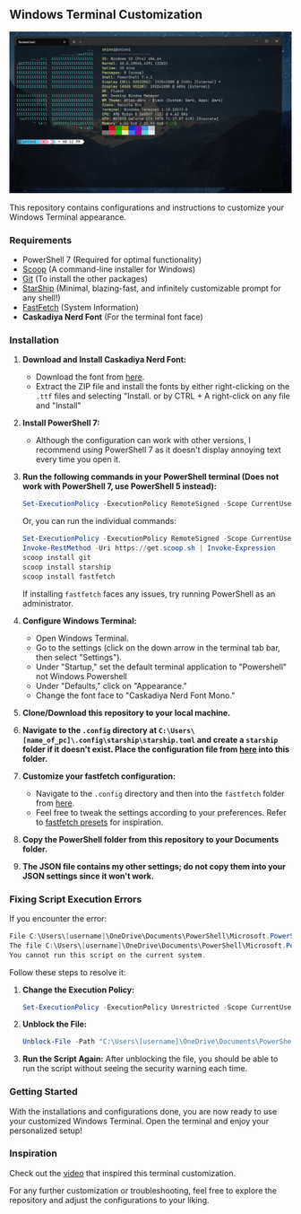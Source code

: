 ## Windows Terminal Customization

![Windows Terminal Look](preview/terminal.png)

This repository contains configurations and instructions to customize your Windows Terminal appearance.

### Requirements

- PowerShell 7 (Required for optimal functionality)
- [Scoop](https://scoop.sh/) (A command-line installer for Windows)
- [Git](https://git-scm.com/) (To install the other packages)
- [StarShip](https://starship.rs/) (Minimal, blazing-fast, and infinitely customizable prompt for any shell!)
- [FastFetch](https://github.com/fastfetch-cli/fastfetch) (System Information)
- **Caskadiya Nerd Font** (For the terminal font face)

### Installation

1. **Download and Install Caskadiya Nerd Font:**
   - Download the font from [here](https://github.com/ryanoasis/nerd-fonts/releases/download/v3.2.1/CascadiaCode.zip).
   - Extract the ZIP file and install the fonts by either right-clicking on the `.ttf` files and selecting "Install. or by CTRL + A right-click on any file and "Install"

2. **Install PowerShell 7:**
   - Although the configuration can work with other versions, I recommend using PowerShell 7 as it doesn't display annoying text every time you open it.

3. **Run the following commands in your PowerShell terminal (Does not work with PowerShell 7, use PowerShell 5 instead):**
    ```powershell
    Set-ExecutionPolicy -ExecutionPolicy RemoteSigned -Scope CurrentUser; Invoke-RestMethod -Uri https://get.scoop.sh | Invoke-Expression; scoop install git; scoop install fastfetch; scoop install starship
    ```

    Or, you can run the individual commands:
    
    ```powershell
    Set-ExecutionPolicy -ExecutionPolicy RemoteSigned -Scope CurrentUser
    Invoke-RestMethod -Uri https://get.scoop.sh | Invoke-Expression
    scoop install git
    scoop install starship 
    scoop install fastfetch
    ```

    If installing `fastfetch` faces any issues, try running PowerShell as an administrator.

4. **Configure Windows Terminal:**
   - Open Windows Terminal.
   - Go to the settings (click on the down arrow in the terminal tab bar, then select "Settings").
   - Under "Startup," set the default terminal application to "Powershell" not Windows Powershell 
   - Under "Defaults," click on "Appearance."
   - Change the font face to "Caskadiya Nerd Font Mono."

5. **Clone/Download this repository to your local machine.**

6. **Navigate to the `.config` directory at `C:\Users\[name_of_pc]\.config\starship\starship.toml` and create a `starship` folder if it doesn't exist. Place the configuration file from [here](https://github.com/ShinniUwU/windows-terminal-dotfiles/tree/main/.config/starship) into this folder.**

7. **Customize your fastfetch configuration:**
   - Navigate to the `.config` directory and then into the `fastfetch` folder from [here](https://github.com/ShinniUwU/windows-terminal-dotfiles/tree/main/.config/fastfetch).
   - Feel free to tweak the settings according to your preferences. Refer to [fastfetch presets](https://github.com/fastfetch-cli/fastfetch/tree/dev/presets) for inspiration.

8. **Copy the PowerShell folder from this repository to your Documents folder.**

9. **The JSON file contains my other settings; do not copy them into your JSON settings since it won't work.**

### Fixing Script Execution Errors

If you encounter the error:

```powershell
File C:\Users\[username]\OneDrive\Documents\PowerShell\Microsoft.PowerShell_profile.ps1 cannot be loaded.
The file C:\Users\[username]\OneDrive\Documents\PowerShell\Microsoft.PowerShell_profile.ps1 is not digitally signed.
You cannot run this script on the current system.
```

Follow these steps to resolve it:

1. **Change the Execution Policy:**
    ```powershell
    Set-ExecutionPolicy -ExecutionPolicy Unrestricted -Scope CurrentUser
    ```

2. **Unblock the File:**
    ```powershell
    Unblock-File -Path "C:\Users\[username]\OneDrive\Documents\PowerShell\Microsoft.PowerShell_profile.ps1"
    ```

3. **Run the Script Again:** After unblocking the file, you should be able to run the script without seeing the security warning each time.

### Getting Started

With the installations and configurations done, you are now ready to use your customized Windows Terminal. Open the terminal and enjoy your personalized setup!

### Inspiration

Check out the [video](https://youtu.be/AK2JE2YsKto?si=s6U8AnL6h7qeRE1c) that inspired this terminal customization.

For any further customization or troubleshooting, feel free to explore the repository and adjust the configurations to your liking.

